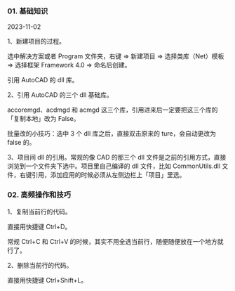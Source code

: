 ### 01. 基础知识

2023-11-02

1、新建项目的过程。

选中解决方案或者 Program 文件夹，右键 => 新建项目 => 选择类库（Net）模板 => 选择框架 Framework 4.0 => 命名后创建。

引用 AutoCAD 的 dll 库。

2、引用 AutoCAD 的三个 dll 基础库。

accoremgd、acdmgd 和 acmgd 这三个库，引用进来后一定要把这三个库的「复制本地」改为 False。

批量改的小技巧：选中 3 个 dll 库之后，直接双击原来的 ture，会自动更改为 false 的。

3、项目间 dll 的引用。常规的像 CAD 的那三个 dll 文件是之前的引用方式，直接浏览到一个文件夹下选中。项目里自己编译的 dll 文件，比如 CommonUtils.dll 文件，右键引用，添加应用的时候必须从左侧边栏上「项目」里选。

### 02. 高频操作和技巧

1、复制当前行的代码。

直接用快捷键 Ctrl+D。

常规 Ctrl+C 和 Ctrl+V 的时候，其实不用全选当前行，随便随便放在一个地方就行了。

2、删除当前行的代码。

直接用快捷键 Ctrl+Shift+L。